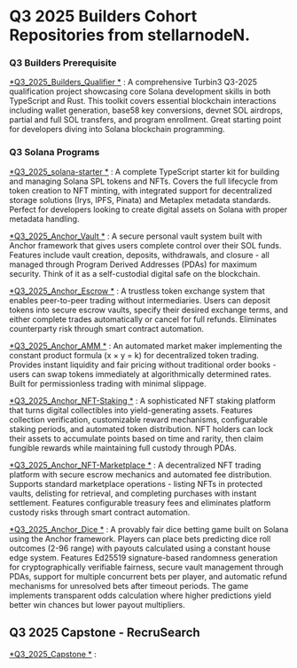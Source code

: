 <h1> Q3 2025 Builders Cohort Repositories from stellarnodeN.</h1>

<h3> Q3 Builders Prerequisite </h3>

[*Q3_2025_Builders_Qualifier *](https://github.com/stellarnodeN/Q3_2025_Builders_Qualifier)  : A comprehensive Turbin3 Q3-2025 qualification project showcasing core Solana development skills in both TypeScript and Rust. This toolkit covers essential blockchain interactions including wallet generation, base58 key conversions, devnet SOL airdrops, partial and full SOL transfers, and program enrollment. Great starting point for developers diving into Solana blockchain programming.

<h3> Q3 Solana Programs </h3>

[*Q3_2025_solana-starter *](https://github.com/stellarnodeN/Q3_25_solana-starter)  :  A complete TypeScript starter kit for building and managing Solana SPL tokens and NFTs. Covers the full lifecycle from token creation to NFT minting, with integrated support for decentralized storage solutions (Irys, IPFS, Pinata) and Metaplex metadata standards. Perfect for developers looking to create digital assets on Solana with proper metadata handling.

[*Q3_2025_Anchor_Vault *](https://github.com/stellarnodeN/Q3_25_Anchor_Vault)  :  A secure personal vault system built with Anchor framework that gives users complete control over their SOL funds. Features include vault creation, deposits, withdrawals, and closure - all managed through Program Derived Addresses (PDAs) for maximum security. Think of it as a self-custodial digital safe on the blockchain.

[*Q3_2025_Anchor_Escrow *](https://github.com/stellarnodeN/Q3_25_Anchor_Escrow)  :  A trustless token exchange system that enables peer-to-peer trading without intermediaries. Users can deposit tokens into secure escrow vaults, specify their desired exchange terms, and either complete trades automatically or cancel for full refunds. Eliminates counterparty risk through smart contract automation.

[*Q3_2025_Anchor_AMM *](https://github.com/stellarnodeN/Q3_25_Anchor_AMM)  :  An automated market maker implementing the constant product formula (x × y = k) for decentralized token trading. Provides instant liquidity and fair pricing without traditional order books - users can swap tokens immediately at algorithmically determined rates. Built for permissionless trading with minimal slippage.

[*Q3_2025_Anchor_NFT-Staking *](https://github.com/stellarnodeN/Q3_25_NFT_Staking)  :  A sophisticated NFT staking platform that turns digital collectibles into yield-generating assets. Features collection verification, customizable reward mechanisms, configurable staking periods, and automated token distribution. NFT holders can lock their assets to accumulate points based on time and rarity, then claim fungible rewards while maintaining full custody through PDAs.

[*Q3_2025_Anchor_NFT-Marketplace *](https://github.com/stellarnodeN/Q3_25_NFT_Marketplace)  :  A decentralized NFT trading platform with secure escrow mechanics and automated fee distribution. Supports standard marketplace operations - listing NFTs in protected vaults, delisting for retrieval, and completing purchases with instant settlement. Features configurable treasury fees and eliminates platform custody risks through smart contract automation.

[*Q3_2025_Anchor_Dice *](https://github.com/stellarnodeN/Q3_25_Dice)  :  A provably fair dice betting game built on Solana using the Anchor framework. Players can place bets predicting dice roll outcomes (2-96 range) with payouts calculated using a constant house edge system. Features Ed25519 signature-based randomness generation for cryptographically verifiable fairness, secure vault management through PDAs, support for multiple concurrent bets per player, and automatic refund mechanisms for unresolved bets after timeout periods. The game implements transparent odds calculation where higher predictions yield better win chances but lower payout multipliers.

<h2> Q3 2025 Capstone - RecruSearch </h2>

[*Q3_2025_Capstone *](https://github.com/stellarnodeN/Capstone)  : 
